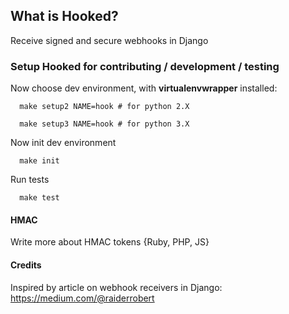 ## What is Hooked?

Receive signed and secure webhooks in Django


### Setup Hooked for contributing / development / testing

Now choose dev environment, with __virtualenvwrapper__ installed:

      make setup2 NAME=hook # for python 2.X
     
      make setup3 NAME=hook # for python 3.X
      
Now init dev environment

      make init
      
Run tests

      make test


#### HMAC
Write more about HMAC tokens {Ruby, PHP, JS}

#### Credits

Inspired by article on webhook receivers in Django:
https://medium.com/@raiderrobert


